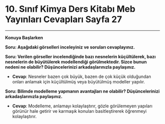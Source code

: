 # 10. Sınıf Kimya Ders Kitabı Meb Yayınları Cevapları Sayfa 27

---

**Konuya Başlarken**

**Soru: Aşağıdaki görselleri inceleyiniz ve soruları cevaplayınız.**

**Soru: Verilen görseller incelendiğinde bazı nesnelerin küçültülerek, bazı nesnelerin de büyütülerek modellendiği görülmektedir. Sizce bunun nedeni ne olabilir? Düşüncelerinizi arkadaşlarınızla paylaşınız.**

-   **Cevap**: Nesneler bazen çok büyük, bazen de çok küçük olduğundan onları anlamak için küçültülmüş veya büyütülmüş modeller yapılır.

**Soru: Bilimde modelleme yapmanın avantajları ne olabilir? Düşüncelerinizi arkadaşlarınızla paylaşınız.**

-   **Cevap**: Modelleme, anlamayı kolaylaştırır, gözle görülemeyen yapıları görünür hale getirir ve karmaşık konuları basitleştirerek öğrenmeyi kolaylaştırır.